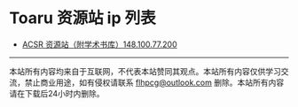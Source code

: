 # Toaru 资源站 ip 列表

- [ACSR 资源站（附学术书库）148.100.77.200](http://148.100.77.200/)

---

本站所有内容均来自于互联网，不代表本站赞同其观点。本站所有内容仅供学习交流，禁止商业用途，如有侵权请联系 [flhpcg@outlook.com](mailto:flhpcg@outlook.com) 删除。本站所有内容请在下载后24小时内删除。
